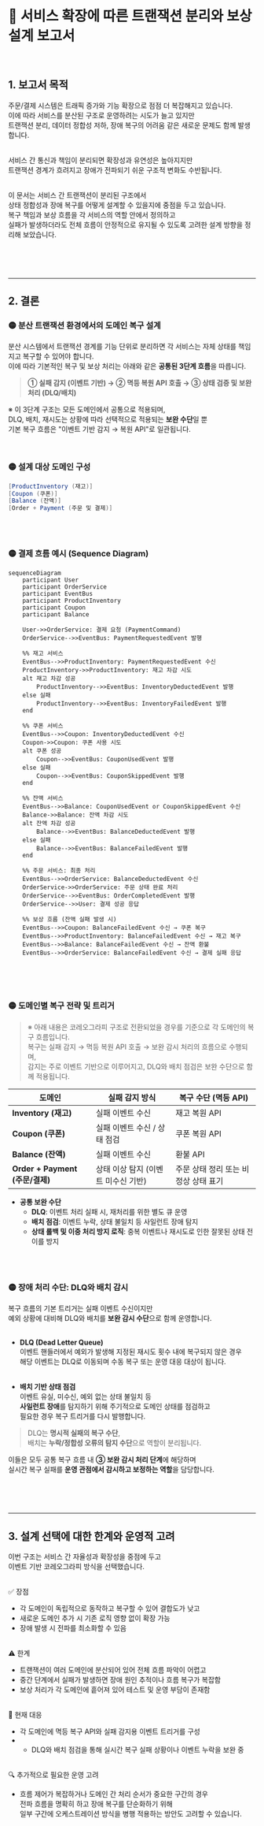 # 📝 서비스 확장에 따른 트랜잭션 분리와 보상 설계 보고서

<br>

## 1. 보고서 목적

주문/결제 시스템은 트래픽 증가와 기능 확장으로 점점 더 복잡해지고 있습니다. <br>
이에 따라 서비스를 분산된 구조로 운영하려는 시도가 늘고 있지만<br>
트랜잭션 분리, 데이터 정합성 저하, 장애 복구의 어려움 같은 새로운 문제도 함께 발생합니다.<br><br>

서비스 간 통신과 책임이 분리되면 확장성과 유연성은 높아지지만<br>
트랜잭션 경계가 흐려지고 장애가 전파되기 쉬운 구조적 변화도 수반됩니다.<br><br>

이 문서는 서비스 간 트랜잭션이 분리된 구조에서  <br>
상태 정합성과 장애 복구를 어떻게 설계할 수 있을지에 중점을 두고 있습니다.  <br>
복구 책임과 보상 흐름을 각 서비스의 역할 안에서 정의하고<br>
실패가 발생하더라도 전체 흐름이 안정적으로 유지될 수 있도록 고려한 설계 방향을 정리해 보았습니다.

<br><br><br>

---

## 2. 결론



### 🟡 분산 트랜잭션 환경에서의 도메인 복구 설계

분산 시스템에서 트랜잭션 경계를 기능 단위로 분리하면
각 서비스는 자체 상태를 책임지고 복구할 수 있어야 합니다. <br>
이에 따라 기본적인 복구 및 보상 처리는 아래와 같은 **공통된 3단계 흐름**을 따릅니다.<br>

> **① 실패 감지 (이벤트 기반) → ② 멱등 복원 API 호출 → ③ 상태 검증 및 보완 처리 (DLQ/배치)**

※ 이 3단계 구조는 모든 도메인에서 공통으로 적용되며, <br>
DLQ, 배치, 재시도는 상황에 따라 선택적으로 적용되는 **보완 수단**일 뿐  <br>
기본 복구 흐름은 "이벤트 기반 감지 → 복원 API"로 일관됩니다. <br>

<br>

### 🟡  설계 대상 도메인 구성

```java
[ProductInventory (재고)]
[Coupon (쿠폰)]
[Balance (잔액)]
[Order + Payment (주문 및 결제)]
```

<br><br>


### 🟡 결제 흐름 예시 (Sequence Diagram)


```mermaid
sequenceDiagram
    participant User
    participant OrderService
    participant EventBus
    participant ProductInventory
    participant Coupon
    participant Balance

    User->>OrderService: 결제 요청 (PaymentCommand)
    OrderService-->>EventBus: PaymentRequestedEvent 발행

    %% 재고 서비스
    EventBus-->>ProductInventory: PaymentRequestedEvent 수신
    ProductInventory->>ProductInventory: 재고 차감 시도
    alt 재고 차감 성공
        ProductInventory-->>EventBus: InventoryDeductedEvent 발행
    else 실패
        ProductInventory-->>EventBus: InventoryFailedEvent 발행
    end

    %% 쿠폰 서비스
    EventBus-->>Coupon: InventoryDeductedEvent 수신
    Coupon->>Coupon: 쿠폰 사용 시도
    alt 쿠폰 성공
        Coupon-->>EventBus: CouponUsedEvent 발행
    else 실패
        Coupon-->>EventBus: CouponSkippedEvent 발행
    end

    %% 잔액 서비스
    EventBus-->>Balance: CouponUsedEvent or CouponSkippedEvent 수신
    Balance->>Balance: 잔액 차감 시도
    alt 잔액 차감 성공
        Balance-->>EventBus: BalanceDeductedEvent 발행
    else 실패
        Balance-->>EventBus: BalanceFailedEvent 발행
    end

    %% 주문 서비스: 최종 처리
    EventBus-->>OrderService: BalanceDeductedEvent 수신
    OrderService->>OrderService: 주문 상태 완료 처리
    OrderService-->>EventBus: OrderCompletedEvent 발행
    OrderService-->>User: 결제 성공 응답

    %% 보상 흐름 (잔액 실패 발생 시)
    EventBus-->>Coupon: BalanceFailedEvent 수신 → 쿠폰 복구
    EventBus-->>ProductInventory: BalanceFailedEvent 수신 → 재고 복구
    EventBus-->>Balance: BalanceFailedEvent 수신 → 잔액 환불
    EventBus-->>OrderService: BalanceFailedEvent 수신 → 결제 실패 응답
```

<br><br><br>


### 🟡 도메인별 복구 전략 및 트리거

> ※ 아래 내용은 코레오그라피 구조로 전환되었을 경우를 기준으로 각 도메인의 복구 흐름입니다.  
> 복구는 실패 감지 → 멱등 복원 API 호출 → 보완 감시 처리의 흐름으로 수행되며,  
> 감지는 주로 이벤트 기반으로 이루어지고, DLQ와 배치 점검은 보완 수단으로 함께 적용됩니다.

| 도메인                         | 실패 감지 방식                         | 복구 수단 (멱등 API)             |
| --------------------------- | -------------------------------- | ------------------------------ |
| **Inventory (재고)**          | 실패 이벤트 수신                     | 재고 복원 API                    |
| **Coupon (쿠폰)**             | 실패 이벤트 수신 / 상태 점검             | 쿠폰 복원 API                    |
| **Balance (잔액)**            | 실패 이벤트 수신                     | 환불 API                         |
| **Order + Payment (주문/결제)** | 상태 이상 탐지 (이벤트 미수신 기반)       | 주문 상태 정리 또는 비정상 상태 표기  |


- **공통 보완 수단**
  - **DLQ**: 이벤트 처리 실패 시, 재처리를 위한 별도 큐 운영
  - **배치 점검**: 이벤트 누락, 상태 불일치 등 사일런트 장애 탐지
  - **상태 롤백 및 이중 처리 방지 로직**: 중복 이벤트나 재시도로 인한 잘못된 상태 전이를 방지

<br><br>

### 🟡 장애 처리 수단: DLQ와 배치 감시

복구 흐름의 기본 트리거는 실패 이벤트 수신이지만<br>
예외 상황에 대비해 DLQ와 배치를 **보완 감시 수단**으로 함께 운영합니다.<br><br>

- **DLQ (Dead Letter Queue)**  <br>
  이벤트 핸들러에서 예외가 발생해 지정된 재시도 횟수 내에 복구되지 않은 경우<br>
  해당 이벤트는 DLQ로 이동되며 수동 복구 또는 운영 대응 대상이 됩니다.<br><br>

- **배치 기반 상태 점검**  <br>
  이벤트 유실, 미수신, 예외 없는 상태 불일치 등  <br>
  **사일런트 장애**를 탐지하기 위해 주기적으로 도메인 상태를 점검하고  <br>
  필요한 경우 복구 트리거를 다시 발행합니다.<br>

> DLQ는 **명시적 실패의 복구 수단**,  
> 배치는 **누락/정합성 오류의 탐지 수단**으로 역할이 분리됩니다.

이들은 모두 공통 복구 흐름 내 **③ 보완 감시 처리 단계**에 해당하며<br>
실시간 복구 실패를 **운영 관점에서 감시하고 보정하는 역할**을 담당합니다.<br>

<br><br><br>


---

## 3. 설계 선택에 대한 한계와 운영적 고려

이번 구조는 서비스 간 자율성과 확장성을 중점에 두고<br>
이벤트 기반 코레오그라피 방식을 선택했습니다.<br><br>

✅ 장점
- 각 도메인이 독립적으로 동작하고 복구할 수 있어 결합도가 낮고<br>
- 새로운 도메인 추가 시 기존 로직 영향 없이 확장 가능<br>
- 장애 발생 시 전파를 최소화할 수 있음<br><br>

⚠️ 한계
- 트랜잭션이 여러 도메인에 분산되어 있어 전체 흐름 파악이 어렵고<br>
- 중간 단계에서 실패가 발생하면 장애 원인 추적이나 흐름 복구가 복잡함<br>
- 보상 처리가 각 도메인에 흩어져 있어 테스트 및 운영 부담이 존재함<br><br>

🔧 현재 대응
- 각 도메인에 멱등 복구 API와 실패 감지용 이벤트 트리거를 구성<br>
- - DLQ와 배치 점검을 통해 실시간 복구 실패 상황이나 이벤트 누락을 보완 중<br><br>

🔍 추가적으로 필요한 운영 고려<br>
- 흐름 제어가 복잡하거나 도메인 간 처리 순서가 중요한 구간의 경우<br>
  전파 흐름을 명확히 하고 장애 복구를 단순화하기 위해<br>
  일부 구간에 오케스트레이션 방식을 병행 적용하는 방안도 고려할 수 있습니다. <br>

